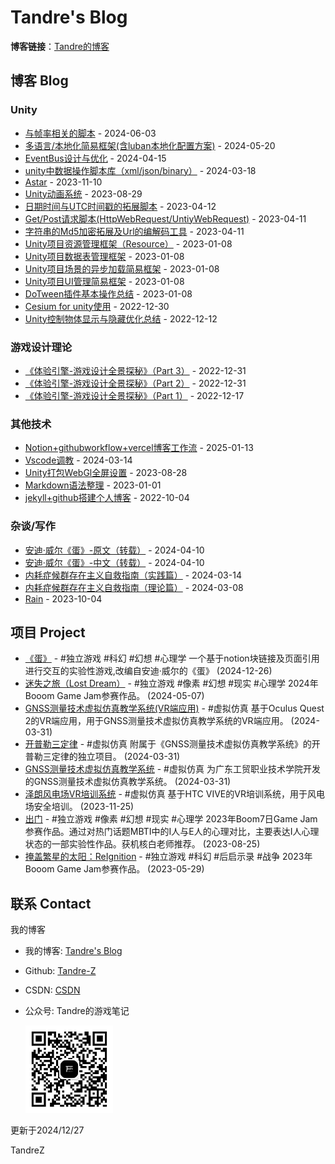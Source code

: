# Tandre's Blog

**博客链接**：[Tandre的博客](https://tandre-z.github.io/)

## 博客 Blog
<!-- BLOG-LIST-START -->
### Unity

- [与帧率相关的脚本](https://tandrez.notion.site/80648c2a8e1f4ec9986c538f292686aa) - 2024-06-03
- [多语言/本地化简易框架(含luban本地化配置方案)](https://tandrez.notion.site/luban-05ca869e061348a694fec4e125ac95b4) - 2024-05-20
- [EventBus设计与优化](https://tandrez.notion.site/EventBus-123c4a1bbb4e4061b6ee54399b8c077d) - 2024-04-15
- [unity中数据操作脚本库（xml/json/binary）](https://tandrez.notion.site/unity-xml-json-binary-6183dce496094b1ba62e82baf6ccfced) - 2024-03-18
- [Astar](https://tandrez.notion.site/Astar-38bea8423b554229bd597b4458f3abcf) - 2023-11-10
- [Unity动画系统](https://tandrez.notion.site/Unity-2f02246f847e4d50ab1f576ba717b4a9) - 2023-08-29
- [日期时间与UTC时间戳的拓展脚本](https://tandrez.notion.site/UTC-22c1fa1ec80b4e14a015243da8b50150) - 2023-04-12
- [Get/Post请求脚本(HttpWebRequest/UntiyWebRequest)](https://tandrez.notion.site/Get-Post-HttpWebRequest-UntiyWebRequest-53a281df8d8b4c529afc398bc6773349) - 2023-04-11
- [字符串的Md5加密拓展及Url的编解码工具](https://tandrez.notion.site/Md5-Url-3d32277cd4fe42dbbb229dde38363610) - 2023-04-11
- [Unity项目资源管理框架（Resource）](https://tandrez.notion.site/Unity-Resource-3d6a45b002dd4b4283924cd047ed2cbc) - 2023-01-08
- [Unity项目数据表管理框架](https://tandrez.notion.site/Unity-07031b3050974190a36bc763ec8f1a41) - 2023-01-08
- [Unity项目场景的异步加载简易框架](https://tandrez.notion.site/Unity-720afc318b664729a3aa12bfc92ba8e7) - 2023-01-08
- [Unity项目UI管理简易框架](https://tandrez.notion.site/Unity-UI-be4ae8f2e9b944908c87dda039fa60e7) - 2023-01-08
- [DoTween插件基本操作总结](https://tandrez.notion.site/DoTween-0f13ece1519e4bb280664101286d7c65) - 2023-01-08
- [Cesium for unity使用](https://tandrez.notion.site/Cesium-for-unity-f9368ca325cb459d8057191e2868492b) - 2022-12-30
- [Unity控制物体显示与隐藏优化总结](https://tandrez.notion.site/Unity-7a7d4e16a54b440e8a4a5fcef151c818) - 2022-12-12

### 游戏设计理论

- [《体验引擎-游戏设计全景探秘》（Part 3）](https://tandrez.notion.site/Part-3-cfc9b0298e4b441bb7a714396c5fd5b6) - 2022-12-31
- [《体验引擎-游戏设计全景探秘》（Part 2）](https://tandrez.notion.site/Part-2-52add32cf08f4ecaa2fbdc71af9eb332) - 2022-12-31
- [《体验引擎-游戏设计全景探秘》（Part 1）](https://tandrez.notion.site/Part-1-753f92f31a624812a9193069bf34edab) - 2022-12-17

### 其他技术

- [Notion+githubworkflow+vercel博客工作流](https://tandrez.notion.site/Notion-githubworkflow-vercel-17adbd6ed8ac808a9b04e26b627f8d7c) - 2025-01-13
- [Vscode调教](https://tandrez.notion.site/Vscode-ad421974f54b42699858d1ef125ffff1) - 2024-03-14
- [Unity打包WebGl全屏设置](https://tandrez.notion.site/Unity-WebGl-ab9c9ddd5dc342789fd307732903e9d6) - 2023-08-28
- [Markdown语法整理](https://tandrez.notion.site/Markdown-a74a4288fc3c4a9da62fe828e36f9410) - 2023-01-01
- [jekyll+github搭建个人博客](https://tandrez.notion.site/jekyll-github-317211417ece489680b614a529566e00) - 2022-10-04

### 杂谈/写作

- [安迪·威尔《蛋》-原文（转载）](https://tandrez.notion.site/3acb15561df442e3be19f2b6c30125a3) - 2024-04-10
- [安迪·威尔《蛋》-中文（转载）](https://tandrez.notion.site/71364600a7814772b1987e71d3bf5ced) - 2024-04-10
- [内耗症候群存在主义自救指南（实践篇）](https://tandrez.notion.site/c300f298e70948bf9c1031ac200d95f5) - 2024-03-14
- [内耗症候群存在主义自救指南（理论篇）](https://tandrez.notion.site/065dc968f5184d2fb49d1a56e29898d5) - 2024-03-08
- [Rain](https://tandrez.notion.site/Rain-91093476056a4e75b6d0a25cb110697f) - 2023-10-04
<!-- BLOG-LIST-END -->

## 项目 Project
<!-- PROJECT-LIST-START -->
- [《蛋》](https://tandrez.notion.site/0d3b0b51c98c4def83f949efc63b2371) - #独立游戏 #科幻 #幻想 #心理学
  一个基于notion块链接及页面引用进行交互的实验性游戏,改编自安迪·威尔的《蛋》 (2024-12-26)
- [迷失之旅（Lost Dream）](https://tandrez.notion.site/Lost-Dream-483638ab7dc74b56ba8f9bc7987740f5) - #独立游戏 #像素 #幻想 #现实 #心理学
  2024年Booom Game Jam参赛作品。 (2024-05-07)
- [GNSS测量技术虚拟仿真教学系统(VR端应用)](https://tandrez.notion.site/GNSS-VR-704d8062ac1f4f19b229b5233b8d24ac) - #虚拟仿真
  基于Oculus Quest 2的VR端应用，用于GNSS测量技术虚拟仿真教学系统的VR端应用。 (2024-03-31)
- [开普勒三定律](https://tandrez.notion.site/f764d12cc78d4965a8d9e63da9ae353d) - #虚拟仿真
  附属于《GNSS测量技术虚拟仿真教学系统》的开普勒三定律的独立项目。 (2024-03-31)
- [GNSS测量技术虚拟仿真教学系统](https://tandrez.notion.site/GNSS-300eafc669a8478ba128717dba2fa2e2) - #虚拟仿真
  为广东工贸职业技术学院开发的GNSS测量技术虚拟仿真教学系统。 (2024-03-31)
- [泽朗风电场VR培训系统](https://tandrez.notion.site/VR-9be2fc940c6c4f7e8e75f0000ee6b736) - #虚拟仿真
  基于HTC VIVE的VR培训系统，用于风电场安全培训。 (2023-11-25)
- [出门](https://tandrez.notion.site/1a0085e32df94ef19a331126fee2d4e2) - #独立游戏 #像素 #幻想 #现实 #心理学
  2023年Boom7日Game Jam参赛作品。通过对热门话题MBTI中的I人与E人的心理对比，主要表达I人心理状态的一部实验性作品。获机核白老师推荐。 (2023-08-25)
- [掩盖繁星的太阳：ReIgnition](https://tandrez.notion.site/ReIgnition-98d2812d5bfe47a0a2cf5e9c54caa98a) - #独立游戏 #科幻 #后启示录 #战争
  2023年Booom Game Jam参赛作品。 (2023-05-29)
  <!-- PROJECT-LIST-END -->

## 联系 Contact

我的博客

- 我的博客:  [Tandre's Blog](https://tandre.cn)
- Github: [Tandre-Z](https://github.com/Tandre-Z)
- CSDN: [CSDN](https://blog.csdn.net/weixin_46050495?spm=1010.2135.3001.5343)
- 公众号: Tandre的游戏笔记

  <img src="public/img/tandrewechat.jpg" alt="WeChat QR Code" width="140" height="140">

更新于2024/12/27

TandreZ
